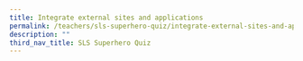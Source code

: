 ```yaml
---
title: Integrate external sites and applications
permalink: /teachers/sls-superhero-quiz/integrate-external-sites-and-applications/
description: ""
third_nav_title: SLS Superhero Quiz
---
```

